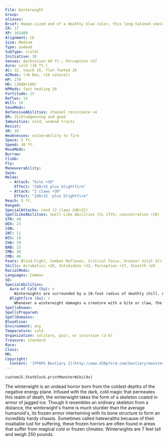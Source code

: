 ```yaml
---
File: Winterwight
Group: 
aliases: 
Brief: Human-sized and of a deathly blue color, this long-taloned skeletal creature is partially encased in jagged sheets of ice.
CR: 17
XP: 102400
Alignment: CE
Size: Medium
Type: undead
SubType: (cold)
Initiative: 10
Senses: darkvision 60 ft.; Perception +27
Aura: cold (10 ft.)
AC: 32, touch 16, flat-footed 26
ACMods: (+6 Dex, +16 natural)
HP: 270
HD: (20d8+180)
HPMods: fast healing 10
Fortitude: 15
Reflex: 14
Will: 16
SaveMods: 
DefensiveAbilities: channel resistance +4
DR: 15/bludgeoning and good
Immunities: cold, undead traits
Resist: 
SR: 28
Weaknesses: vulnerability to fire
Space: 5 ft.
Speed: 30 ft.
MoveMods: 
Burrow: 
Climb: 
Fly: 
Maneuverability: 
Swim: 
Melee: 
  - Attack: "bite +30"
    Effect: "2d8+15 plus blightfire"
  - Attack: "2 claws +30"
    Effect: "2d6+15  plus blightfire"
Reach: 5 ft.
Ranged: 
SpecialAttacks: rend (2 claws 2d8+22)
SpellLikeAbilities: Spell-Like Abilities (CL 17th; concentration +26)  Constant-air walk At will-cone of cold (DC 24), dimension door, greater dispel magic, sleet storm, wall of ice  3/day-polar ray  1/day-control weather
STR: 40
DEX: 23
CON: -
INT: 11
WIS: 18
CHA: 29
BAB: 15
CMB: 30
CMD: 46
Feats: Blind-Fight, Combat Reflexes, Critical Focus, Greater Vital Strike, Improved Initiative, Improved Vital Strike, Lightning Reflexes, Power Attack, Staggering Critical, Vital Strike
Skills: Acrobatics +26, Intimidate +32, Perception +27, Stealth +29
RacialMods: 
Languages: Common
SQ: 
SpecialAbilities:
  Aura of Cold (Su): >
    Winterwights are surrounded by a 10-foot radius of deathly chill. Any creatures within this area during the winterwight's turn takes 2d10 points of cold damage. All creatures of the cold subtype within this area (including the winterwight) are treated as having fast healing 10.
  Blightfire (Su): >
    Whenever a winterwight damages a creature with a bite or claw, the wound erupts with tongues of black fire. For the next 5 rounds, the victim must make a DC 29 Fortitude saving throw at the start of its turn or take 1d6 points of Constitution drain. The winterwight gains 10 temporary hit points each time the creature fails a saving throw against blightfire. A creature cannot be affected by more than one instance of blightfire at a time. The save DC is Charisma-based.
SpellsKnown: 
SpellsPrepared: 
SpellDomains: 
Bloodline: 
Environment: any
Temperature: cold
Organization: solitary, pair, or incursion (3-6)
Treasure: standard
Race: 
Class: 
MR: 
Copyright:
  Content: '[PFRPG Bestiary 2](http://www.d20pfsrd.com/bestiary/monster-listings/undead/winterwight)'
---
```

```dataviewjs
customJS.Statblock.printMonsterWiki(dv)
```
The winterwight is an undead horror born from the coldest depths of the negative energy plane. Infused with the dark, cold magic that permeates this realm of death, the winterwight takes the form of a skeleton coated in armor of jagged ice.  Though it resembles an ordinary skeleton from a distance, the winterwight's frame is much sturdier than the average humanoid's, its frozen armor intertwining with its bone structure to form an incredibly hardy chassis. Sometimes called hatewraiths because of their insatiable lust for suffering, these frozen horrors are often found in areas that suffer from magical cold or frozen climates.  Winterwights are 7 feet tall and weigh 250 pounds.
